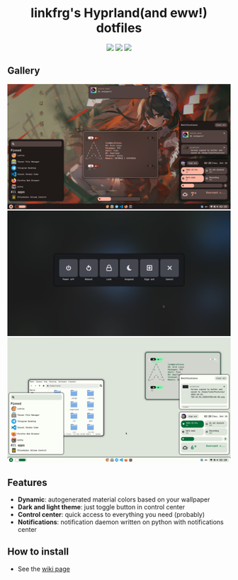 <div align="center">
    <h1>linkfrg's Hyprland(and eww!) dotfiles</h1>
    <img src="https://img.shields.io/github/last-commit/linkfrg/dotfiles?style=for-the-badge&color=ffb4a2&labelColor=201a19">
    <img src="https://img.shields.io/github/stars/linkfrg/dotfiles?style=for-the-badge&color=e6c419&labelColor=1d1b16">
    <img src="https://img.shields.io/github/repo-size/linkfrg/dotfiles?style=for-the-badge&color=a8c7ff&labelColor=1a1b1f">
</div>

## Gallery

<img src="assets/1.png"/>
<img src="assets/2.png"/>
<img src="assets/3.png"/>

## Features

- **Dynamic**: autogenerated material colors based on your wallpaper
- **Dark and light theme**: just toggle button in control center
- **Control center**: quick access to everything you need (probably)
- **Notifications**: notification daemon written on python with notifications center


## How to install

- See the [wiki page](https://github.com/linkfrg/dotfiles/wiki/Installation)

